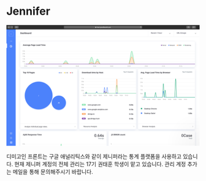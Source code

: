 # Jennifer

![](../.gitbook/assets/image%20(10).png)

디미고인 프론트는 구글 애널리틱스와 같이 제니퍼라는 통계 플랫폼을 사용하고 있습니다. 현재 제니퍼 계정의 전체 관리는 17기 권태훈 학생이 맡고 있습니다. 관리 계정 추가는 메일을 통해 문의해주시기 바랍니다.
